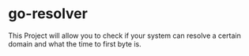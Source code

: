# go-resolver
This Project will allow you to check if your system can resolve a certain domain and what the time to first byte is.
